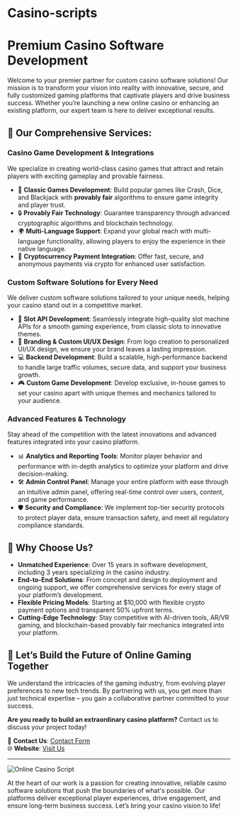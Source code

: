 # Casino-scripts


# Premium Casino Software Development

Welcome to your premier partner for custom casino software solutions! Our mission is to transform your vision into reality with innovative, secure, and fully customized gaming platforms that captivate players and drive business success. Whether you’re launching a new online casino or enhancing an existing platform, our expert team is here to deliver exceptional results.

## 🌟 Our Comprehensive Services:

### Casino Game Development & Integrations
We specialize in creating world-class casino games that attract and retain players with exciting gameplay and provable fairness.

- 🎲 **Classic Games Development**: Build popular games like Crash, Dice, and Blackjack with **provably fair** algorithms to ensure game integrity and player trust.
- 🔒 **Provably Fair Technology**: Guarantee transparency through advanced cryptographic algorithms and blockchain technology.
- 🌍 **Multi-Language Support**: Expand your global reach with multi-language functionality, allowing players to enjoy the experience in their native language.
- 💸 **Cryptocurrency Payment Integration**: Offer fast, secure, and anonymous payments via crypto for enhanced user satisfaction.

### Custom Software Solutions for Every Need
We deliver custom software solutions tailored to your unique needs, helping your casino stand out in a competitive market.

- 🎰 **Slot API Development**: Seamlessly integrate high-quality slot machine APIs for a smooth gaming experience, from classic slots to innovative themes.
- 📱 **Branding & Custom UI/UX Design**: From logo creation to personalized UI/UX design, we ensure your brand leaves a lasting impression.
- 💻 **Backend Development**: Build a scalable, high-performance backend to handle large traffic volumes, secure data, and support your business growth.
- 🎮 **Custom Game Development**: Develop exclusive, in-house games to set your casino apart with unique themes and mechanics tailored to your audience.

### Advanced Features & Technology
Stay ahead of the competition with the latest innovations and advanced features integrated into your casino platform.

- 📊 **Analytics and Reporting Tools**: Monitor player behavior and performance with in-depth analytics to optimize your platform and drive decision-making.
- 🛠 **Admin Control Panel**: Manage your entire platform with ease through an intuitive admin panel, offering real-time control over users, content, and game performance.
- 🛡 **Security and Compliance**: We implement top-tier security protocols to protect player data, ensure transaction safety, and meet all regulatory compliance standards.

## 🚀 Why Choose Us?

- **Unmatched Experience**: Over 15 years in software development, including 3 years specializing in the casino industry.
- **End-to-End Solutions**: From concept and design to deployment and ongoing support, we offer comprehensive services for every stage of your platform’s development.
- **Flexible Pricing Models**: Starting at $10,000 with flexible crypto payment options and transparent 50% upfront terms.
- **Cutting-Edge Technology**: Stay competitive with AI-driven tools, AR/VR gaming, and blockchain-based provably fair mechanics integrated into your platform.

## 🎯 Let’s Build the Future of Online Gaming Together

We understand the intricacies of the gaming industry, from evolving player preferences to new tech trends. By partnering with us, you get more than just technical expertise – you gain a collaborative partner committed to your success.

**Are you ready to build an extraordinary casino platform?** Contact us to discuss your project today!

📧 **Contact Us**: [Contact Form](http://cuttly.click/32fts)  
🌐 **Website**: [Visit Us](http://cuttly.click/d5fba)

---
![Online Casino Script](https://online-casino-scripts.com/images/items/2volejrejnmg/2mtXvnPZIcIavuR_1721700405.webp)

At the heart of our work is a passion for creating innovative, reliable casino software solutions that push the boundaries of what's possible. Our platforms deliver exceptional player experiences, drive engagement, and ensure long-term business success. Let’s bring your casino vision to life!
